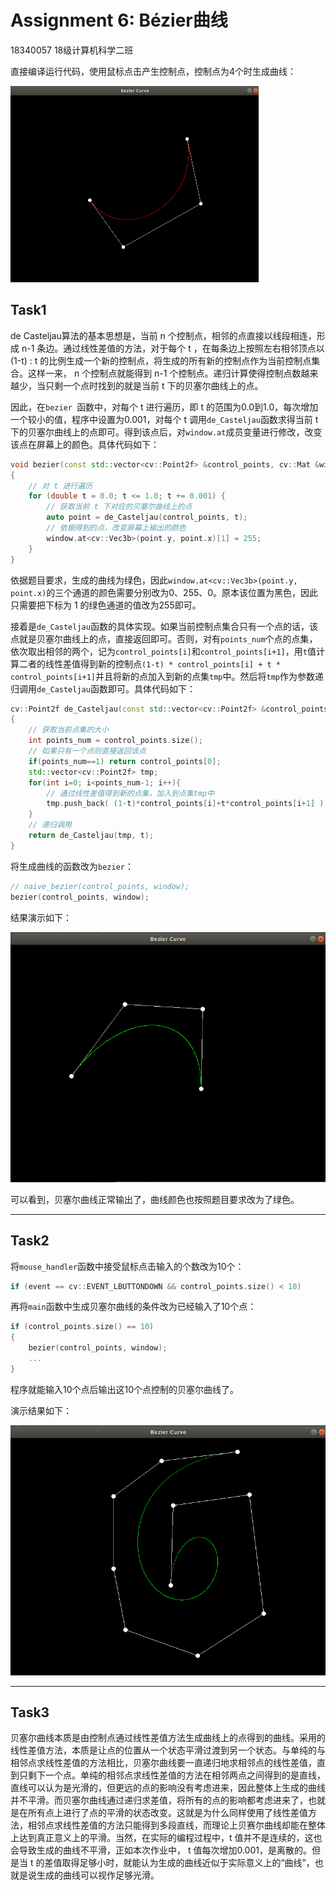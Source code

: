 # Assignment 6: Bézier曲线

18340057  18级计算机科学二班

直接编译运行代码，使用鼠标点击产生控制点，控制点为4个时生成曲线：

<img src="pic\\1.png" style="zoom: 50%;" />

## Task1

de Casteljau算法的基本思想是，当前 n 个控制点，相邻的点直接以线段相连，形成 n-1 条边。通过线性差值的方法，对于每个 t ，在每条边上按照左右相邻顶点以 (1-t) : t 的比例生成一个新的控制点，将生成的所有新的控制点作为当前控制点集合。这样一来， n 个控制点就能得到 n-1 个控制点。递归计算使得控制点数越来越少，当只剩一个点时找到的就是当前 t 下的贝塞尔曲线上的点。

因此，在`bezier `函数中，对每个 t 进行遍历，即 t 的范围为0.0到1.0，每次增加一个较小的值，程序中设置为0.001，对每个 t 调用`de_Casteljau`函数求得当前 t 下的贝塞尔曲线上的点即可。得到该点后，对`window.at`成员变量进行修改，改变该点在屏幕上的颜色。具体代码如下：

```cpp
void bezier(const std::vector<cv::Point2f> &control_points, cv::Mat &window) 
{
	// 对 t 进行遍历
    for (double t = 0.0; t <= 1.0; t += 0.001) {
        // 获取当前 t 下对应的贝塞尔曲线上的点
        auto point = de_Casteljau(control_points, t);	
		// 依据得到的点，改变屏幕上输出的颜色
        window.at<cv::Vec3b>(point.y, point.x)[1] = 255;
    }
}
```

依据题目要求，生成的曲线为绿色，因此`window.at<cv::Vec3b>(point.y, point.x)`的三个通道的颜色需要分别改为0、255、0。原本该位置为黑色，因此只需要把下标为 1 的绿色通道的值改为255即可。

接着是`de_Casteljau`函数的具体实现。如果当前控制点集合只有一个点的话，该点就是贝塞尔曲线上的点，直接返回即可。否则，对有`points_num`个点的点集，依次取出相邻的两个，记为`control_points[i]`和`control_points[i+1]`，用`t`值计算二者的线性差值得到新的控制点`(1-t) * control_points[i] + t * control_points[i+1]`并且将新的点加入到新的点集`tmp`中。然后将`tmp`作为参数递归调用`de_Casteljau`函数即可。具体代码如下：

```cpp
cv::Point2f de_Casteljau(const std::vector<cv::Point2f> &control_points, float t) 
{
    // 获取当前点集的大小
    int points_num = control_points.size();
    // 如果只有一个点则直接返回该点
    if(points_num==1) return control_points[0];
    std::vector<cv::Point2f> tmp;
    for(int i=0; i<points_num-1; i++){
        // 通过线性差值得到新的点集，加入到点集tmp中
        tmp.push_back( (1-t)*control_points[i]+t*control_points[i+1] );
    }
    // 递归调用
    return de_Casteljau(tmp, t);
}

```

将生成曲线的函数改为`bezier`：

```cpp
// naive_bezier(control_points, window);
bezier(control_points, window);
```

结果演示如下：

<img src="pic\\2.png" style="zoom: 67%;" />

可以看到，贝塞尔曲线正常输出了，曲线颜色也按照题目要求改为了绿色。

----------

## Task2

将`mouse_handler`函数中接受鼠标点击输入的个数改为10个：

```cpp
if (event == cv::EVENT_LBUTTONDOWN && control_points.size() < 10) 
```

再将`main`函数中生成贝塞尔曲线的条件改为已经输入了10个点：

```cpp
if (control_points.size() == 10) 
{
    bezier(control_points, window);
    ...
}
```

程序就能输入10个点后输出这10个点控制的贝塞尔曲线了。

演示结果如下：

<img src="pic\\3.png" style="zoom:67%;" />

--------

## Task3

贝塞尔曲线本质是由控制点通过线性差值方法生成曲线上的点得到的曲线。采用的线性差值方法，本质是让点的位置从一个状态平滑过渡到另一个状态。与单纯的与相邻点求线性差值的方法相比，贝塞尔曲线要一直递归地求相邻点的线性差值，直到只剩下一个点。单纯的相邻点求线性差值的方法在相邻两点之间得到的是直线，直线可以认为是光滑的，但更远的点的影响没有考虑进来，因此整体上生成的曲线并不平滑。而贝塞尔曲线通过递归求差值，将所有的点的影响都考虑进来了，也就是在所有点上进行了点的平滑的状态改变。这就是为什么同样使用了线性差值方法，相邻点求线性差值的方法只能得到多段直线，而理论上贝赛尔曲线却能在整体上达到真正意义上的平滑。当然，在实际的编程过程中，t 值并不是连续的，这也会导致生成的曲线不平滑，正如本次作业中， t 值每次增加0.001，是离散的。但是当 t 的差值取得足够小时，就能认为生成的曲线近似于实际意义上的“曲线”，也就是说生成的曲线可以视作足够光滑。